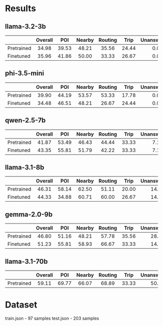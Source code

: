 # Results

## llama-3.2-3b

|   | Overall | POI | Nearby | Routing | Trip | Unanswerable |
|---|:-------:|:---:|:------:|:-------:|:----:|:------------:|
| Pretrained | 34.98 | 39.53 | 48.21 | 35.56 | 24.44 | 0.00 |
| Finetuned | 35.96 | 41.86 | 50.00 | 33.33 | 26.67 | 0.00 |

## phi-3.5-mini

|   | Overall | POI | Nearby | Routing | Trip | Unanswerable |
|---|:-------:|:---:|:------:|:-------:|:----:|:------------:|
| Pretrained | 39.90 | 44.19 | 53.57 | 53.33 | 17.78 | 0.00 |
| Finetuned | 34.48 | 46.51 | 48.21 | 26.67 | 24.44 | 0.00 |

## qwen-2.5-7b

|   | Overall | POI | Nearby | Routing | Trip | Unanswerable |
|---|:-------:|:---:|:------:|:-------:|:----:|:------------:|
| Pretrained | 41.87 | 53.49 | 46.43 | 44.44 | 33.33 | 7.14 |
| Finetuned | 43.35 | 55.81 | 51.79 | 42.22 | 33.33 | 7.14 |

## llama-3.1-8b

|   | Overall | POI | Nearby | Routing | Trip | Unanswerable |
|---|:-------:|:---:|:------:|:-------:|:----:|:------------:|
| Pretrained | 46.31 | 58.14 | 62.50 | 51.11 | 20.00 | 14.29 |
| Finetuned | 44.33 | 34.88 | 60.71 | 60.00 | 26.67 | 14.29 |

## gemma-2.0-9b

|   | Overall | POI | Nearby | Routing | Trip | Unanswerable |
|---|:-------:|:---:|:------:|:-------:|:----:|:------------:|
| Pretrained | 46.80 | 51.16 | 48.21 | 57.78 | 35.56 | 28.57 |
| Finetuned | 51.23 | 55.81 | 58.93 | 66.67 | 33.33 | 14.29 |

## llama-3.1-70b

|   | Overall | POI | Nearby | Routing | Trip | Unanswerable |
|---|:-------:|:---:|:------:|:-------:|:----:|:------------:|
| Pretrained | 59.11 | 69.77 | 66.07 | 68.89 | 33.33 | 50.00 |

# Dataset

train.json - 97 samples
test.json - 203 samples

